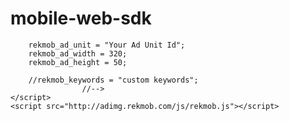 mobile-web-sdk
==============

```<script type="text/javascript"><!--  						
	rekmob_ad_unit = "Your Ad Unit Id";
	rekmob_ad_width = 320;     						
	rekmob_ad_height = 50; 
	  					
	//rekmob_keywords = "custom keywords";    		
				//-->		
</script>															
<script src="http://adimg.rekmob.com/js/rekmob.js"></script>
```

